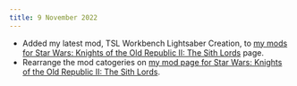 ```yaml
---
title: 9 November 2022
---
```


* Added my latest mod, TSL Workbench Lightsaber Creation, to [my mods for Star Wars: Knights of the Old Republic II: The Sith Lords](/mycreations/kotor2mods) page.
* Rearrange the mod catogeries on [my mod page for Star Wars: Knights of the Old Republic II: The Sith Lords](/mycreations/kotor2mods).